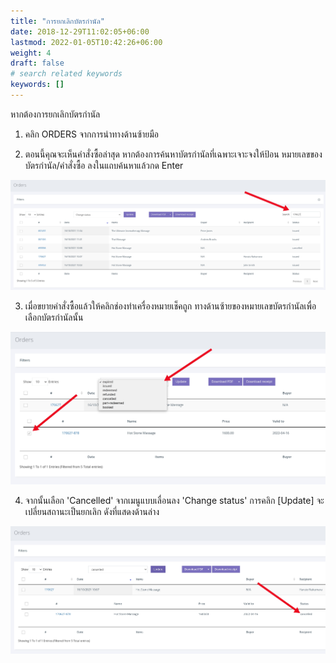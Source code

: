 ```yaml
---
title: "การยกเลิกบัตรกำนัล"
date: 2018-12-29T11:02:05+06:00
lastmod: 2022-01-05T10:42:26+06:00
weight: 4
draft: false
# search related keywords
keywords: []
---
```


หากต้องการยกเลิกบัตรกำนัล

1. คลิก ORDERS จากการนำทางด้านซ้ายมือ

2. ตอนนี้คุณจะเห็นคำสั่งซื้อล่าสุด หากต้องการค้นหาบัตรกำนัลที่เฉพาะเจาะจงให้ป้อน หมายเลขของบัตรกำนัล/คำสั่งซื้อ ลงในแถบค้นหาแล้วกด Enter

![image example](img-1.jpg "image")

3. เมื่อขยายคำสั่งซื้อแล้วให้คลิกช่องทำเครื่องหมายเช็คถูก ทางด้านซ้ายของหมายเลขบัตรกำนัลเพื่อเลือกบัตรกำนัลนั้น

![image example](img-2.jpg "image")

4. จากนั้นเลือก 'Cancelled' จากเมนูแบบเลื่อนลง 'Change status' การคลิก [Update] จะเปลี่ยนสถานะเป็นยกเลิก ดังที่แสดงด้านล่าง

![image example](img-3.jpg "image")
